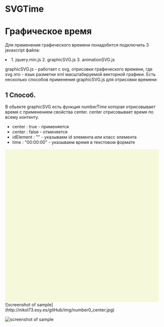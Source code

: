 # SVGTime
# Графическое время

Для применения графического времени понадобится подключить 3 javascript файла:
<li>
1. jquery.min.js
2. graphicSVG.js
3. animationSVG.js
</li>

graphicSVG.js - работает c svg, отрисовки графического времени, где svg это - язык разметки xml масштабируемой векторной графики.
Есть несколько способов применения graphicSVG.js для отрисовки времени:

## 1 Способ.
В обьекте graphicSVG есть функция numberTime которая отрисовывает время c применением свойства center.
center отрисовывает время по всему контенту.
* center : true - применяется
* center : false - отменяется
* idElement : "" - указываем id элемента или класс элемента
* time : "00:00:00" - указываем время в текстовом формате

<div id="number" style="background: #f5f9da; height: 500px; width: 100%;"></div>
<script>
	new graphicSVG().numberTime({
		idElement : "#number",
		center: true,
		time: "22:31:11",
	});
</script>
![screenshot of sample](http://nikol73.esy.es/gitHub/img/number0_center.jpg)



![screenshot of sample](http://nikol73.esy.es/gitHub/img/number0.gif)